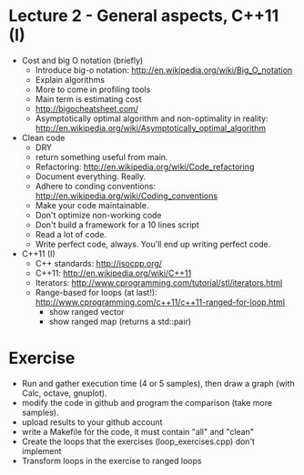 # Lecture 2 - General aspects, C++11 (I)

- Cost and big O notation (briefly)
    - Introduce big-o notation: http://en.wikipedia.org/wiki/Big_O_notation
    - Explain algorithms
    - More to come in profiling tools
    - Main term is estimating cost
    - http://bigocheatsheet.com/
    - Asymptotically optimal algorithm and non-optimality in reality: 
      http://en.wikipedia.org/wiki/Asymptotically_optimal_algorithm
- Clean code
    - DRY
    - return something useful from main.
    - Refactoring: http://en.wikipedia.org/wiki/Code_refactoring
    - Document everything. Really.
    - Adhere to conding conventions: http://en.wikipedia.org/wiki/Coding_conventions
    - Make your code maintainable.
    - Don't optimize non-working code
    - Don't build a framework for a 10 lines script
    - Read a lot of code.
    - Write perfect code, always. You'll end up writing perfect code.
- C++11 (I)
    - C++ standards: http://isocpp.org/
    - C++11: http://en.wikipedia.org/wiki/C++11
    - Iterators: http://www.cprogramming.com/tutorial/stl/iterators.html
    - Range-based for loops (at last!): http://www.cprogramming.com/c++11/c++11-ranged-for-loop.html
        - show ranged vector
        - show ranged map (returns a std::pair)

# Exercise

- Run and gather execution time (4 or 5 samples), then draw a graph (with Calc, octave, gnuplot).
- modify the code in github and program the comparison (take more samples).
- upload results to your github account
- write a Makefile for the code, it must contain "all" and "clean"
- Create the loops that the exercises (loop_exercises.cpp) don't implement
- Transform loops in the exercise to ranged loops

